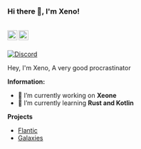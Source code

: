 ### Hi there 👋, I'm Xeno!

<br/>
<a href="https://discord.com/users/1071843392268546068" target="_blank" >
    <img align ="left" alt="Xeno's Discord" width="22px" src ="https://cdn.jsdelivr.net/npm/simple-icons@v3/icons/discord.svg" />
  </a>
  <a href="https://github.com/Xenofic" target="_blank">
    <img align ="left" alt="Xeno's Github " width="22px" src ="https://cdn.jsdelivr.net/npm/simple-icons@v3/icons/github.svg" />
  </a>

![]()

<br/>

<!-- ![Discord](https://discord.c99.nl/widget/theme-3/836471571786104873.png) -->
<a href="https://discord.com/users/1071843392268546068">
<img src="https://discord.c99.nl/widget/theme-3/1071843392268546068.png" alt="Discord"/>
</a>

Hey, I'm Xeno, A very good procrastinator

 **Information:**

- 🔭 I’m currently working on  **Xeone**
- 🌱 I’m currently learning  **Rust and Kotlin**

**Projects**

- [Flantic](https://flantic.gg/)
- [Galaxies](https://top.gg/bot/814441758037377045)
